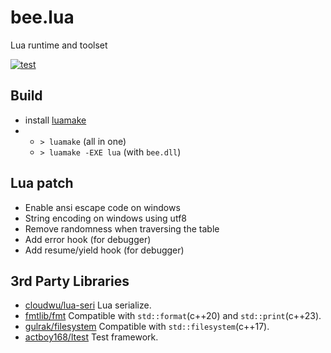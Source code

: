 # bee.lua

Lua runtime and toolset

[![test](https://github.com/actboy168/bee.lua/actions/workflows/test.yml/badge.svg)](https://github.com/actboy168/bee.lua/actions/workflows/test.yml)

## Build

* install [luamake](https://github.com/actboy168/luamake)
*
  + `> luamake` (all in one)
  + `> luamake -EXE lua` (with `bee.dll`)

## Lua patch

* Enable ansi escape code on windows
* String encoding on windows using utf8
* Remove randomness when traversing the table
* Add error hook (for debugger)
* Add resume/yield hook (for debugger)

## 3rd Party Libraries

* [cloudwu/lua-seri](https://github.com/cloudwu/ltask/blob/master/src/lua-seri.c) Lua serialize.
* [fmtlib/fmt](https://github.com/fmtlib/fmt) Compatible with `std::format`(c++20) and `std::print`(c++23).
* [gulrak/filesystem](https://github.com/gulrak/filesystem) Compatible with `std::filesystem`(c++17).
* [actboy168/ltest](https://github.com/actboy168/ltest) Test framework.
